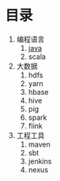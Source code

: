 # 目录

1. 编程语言
   1. [java](/java/index.md)
   2. scala
2. 大数据
   1. hdfs
   2. yarn
   3. hbase
   4. hive
   5. pig
   6. spark
   7. flink
3. 工程工具
   1. maven
   2. sbt
   3. jenkins
   4. nexus
